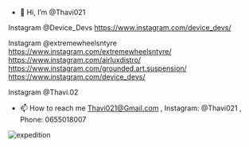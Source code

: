 - 👋 Hi, I’m @Thavi021


Instagram @Device_Devs
https://www.instagram.com/device_devs/

Instagram @extremewheelsntyre
https://www.instagram.com/extremewheelsntyre/
https://www.instagram.com/airluxdistro/
https://www.instagram.com/grounded.art.suspension/
https://www.instagram.com/device_devs/



Instagram @Thavi.02



- 📫 How to reach me Thavi021@Gmail.com , Instagram: @Thavi021 , Phone: 0655018007

![expedition](https://user-images.githubusercontent.com/96347605/164965092-454250ae-5d25-4345-a34b-bc1b8a20777e.gif)


